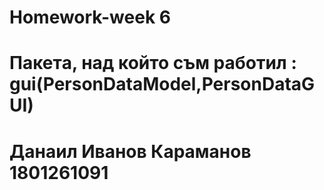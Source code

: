 # Homework-week 6

# Пакетa, над който съм работил : gui(PersonDataModel,PersonDataGUI)

# Данаил Иванов Караманов 1801261091
